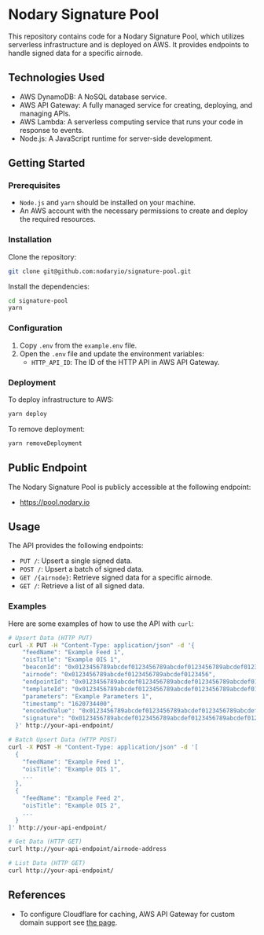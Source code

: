 # Nodary Signature Pool

This repository contains code for a Nodary Signature Pool, which utilizes serverless infrastructure and is deployed on AWS. It provides endpoints to handle signed data for a specific airnode.

## Technologies Used

- AWS DynamoDB: A NoSQL database service.
- AWS API Gateway: A fully managed service for creating, deploying, and managing APIs.
- AWS Lambda: A serverless computing service that runs your code in response to events.
- Node.js: A JavaScript runtime for server-side development.

## Getting Started

### Prerequisites

- `Node.js` and `yarn` should be installed on your machine.
- An AWS account with the necessary permissions to create and deploy the required resources.

### Installation

Clone the repository:

```bash
git clone git@github.com:nodaryio/signature-pool.git
```

Install the dependencies:

```bash
cd signature-pool
yarn
```

### Configuration

1. Copy `.env` from the `example.env` file.
2. Open the `.env` file and update the environment variables:
   - `HTTP_API_ID`: The ID of the HTTP API in AWS API Gateway.

### Deployment

To deploy infrastructure to AWS:

```bash
yarn deploy
```

To remove deployment:

```bash
yarn removeDeployment
```

## Public Endpoint

The Nodary Signature Pool is publicly accessible at the following endpoint:

- https://pool.nodary.io

## Usage

The API provides the following endpoints:

- `PUT /`: Upsert a single signed data.
- `POST /`: Upsert a batch of signed data.
- `GET /{airnode}`: Retrieve signed data for a specific airnode.
- `GET /`: Retrieve a list of all signed data.

### Examples

Here are some examples of how to use the API with `curl`:

```bash
# Upsert Data (HTTP PUT)
curl -X PUT -H "Content-Type: application/json" -d '{
    "feedName": "Example Feed 1",
    "oisTitle": "Example OIS 1",
    "beaconId": "0x0123456789abcdef0123456789abcdef0123456789abcdef0123456789abcdef",
    "airnode": "0x0123456789abcdef0123456789abcdef0123456",
    "endpointId": "0x0123456789abcdef0123456789abcdef0123456789abcdef0123456789abcdef",
    "templateId": "0x0123456789abcdef0123456789abcdef0123456789abcdef0123456789abcdef",
    "parameters": "Example Parameters 1",
    "timestamp": "1620734400",
    "encodedValue": "0x0123456789abcdef0123456789abcdef0123456789abcdef0123456789abcdef",
    "signature": "0x0123456789abcdef0123456789abcdef0123456789abcdef0123456789abcdef"
  }' http://your-api-endpoint/

# Batch Upsert Data (HTTP POST)
curl -X POST -H "Content-Type: application/json" -d '[
  {
    "feedName": "Example Feed 1",
    "oisTitle": "Example OIS 1",
    ...
  },
  {
    "feedName": "Example Feed 2",
    "oisTitle": "Example OIS 2",
    ...
  }
]' http://your-api-endpoint/

# Get Data (HTTP GET)
curl http://your-api-endpoint/airnode-address

# List Data (HTTP GET)
curl http://your-api-endpoint/

```

## References

- To configure Cloudflare for caching, AWS API Gateway for custom domain support see [the page](https://kylebarron.dev/blog/caching-lambda-functions-cloudflare).

